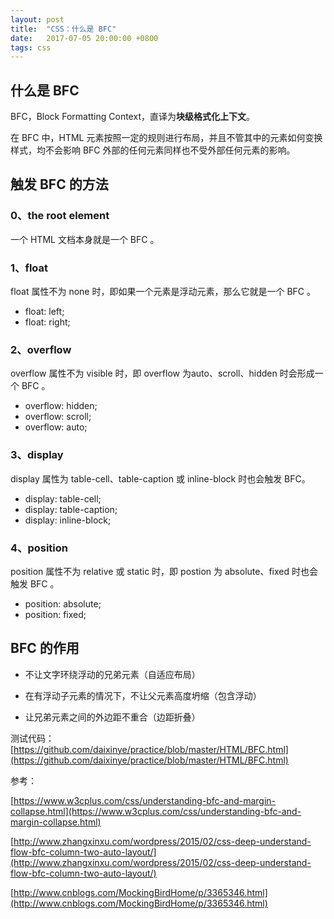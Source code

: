 ```yaml
---
layout: post
title:  "CSS：什么是 BFC"
date:   2017-07-05 20:00:00 +0800
tags: css
---
```


## 什么是 BFC

BFC，Block Formatting Context，直译为**块级格式化上下文**。

在 BFC 中，HTML 元素按照一定的规则进行布局，并且不管其中的元素如何变换样式，均不会影响 BFC 外部的任何元素同样也不受外部任何元素的影响。

## 触发 BFC 的方法

### 0、the root element

一个 HTML 文档本身就是一个 BFC 。

### 1、float

float 属性不为 none 时，即如果一个元素是浮动元素，那么它就是一个 BFC 。

* float: left;
* float: right;

### 2、overflow

overflow 属性不为 visible 时，即 overflow 为auto、scroll、hidden 时会形成一个 BFC 。

* overflow: hidden;
* overflow: scroll;
* overflow: auto; 

### 3、display

display 属性为 table-cell、table-caption 或 inline-block 时也会触发 BFC。

* display: table-cell;
* display: table-caption;
* display: inline-block;

### 4、position

position 属性不为 relative 或 static 时，即 postion 为 absolute、fixed 时也会触发 BFC 。

* position: absolute;
* position: fixed;

## BFC 的作用

* 不让文字环绕浮动的兄弟元素（自适应布局）

* 在有浮动子元素的情况下，不让父元素高度坍缩（包含浮动）

* 让兄弟元素之间的外边距不重合（边距折叠）

测试代码：[https://github.com/daixinye/practice/blob/master/HTML/BFC.html](https://github.com/daixinye/practice/blob/master/HTML/BFC.html)

参考：

[https://www.w3cplus.com/css/understanding-bfc-and-margin-collapse.html](https://www.w3cplus.com/css/understanding-bfc-and-margin-collapse.html)

[http://www.zhangxinxu.com/wordpress/2015/02/css-deep-understand-flow-bfc-column-two-auto-layout/](http://www.zhangxinxu.com/wordpress/2015/02/css-deep-understand-flow-bfc-column-two-auto-layout/)

[http://www.cnblogs.com/MockingBirdHome/p/3365346.html](http://www.cnblogs.com/MockingBirdHome/p/3365346.html)

